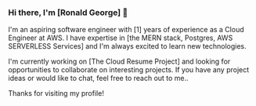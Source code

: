 
<!--
**ronsamgeorge/ronsamgeorge** is a ✨ _special_ ✨ repository because its `README.md` (this file) appears on your GitHub profile.

Here are some ideas to get you started:

- 🔭 I’m currently working on ...
- 🌱 I’m currently learning ...
- 👯 I’m looking to collaborate on ...
- 🤔 I’m looking for help with ...
- 💬 Ask me about ...
- 📫 How to reach me: ...
- 😄 Pronouns: ...
- ⚡ Fun fact: ...
-->


### Hi there, I'm [Ronald George] 👋

I'm an aspiring software engineer with [1] years of experience as a Cloud Engineer at AWS. I have expertise in [the MERN stack, Postgres, AWS SERVERLESS Services] and I'm always excited to learn new technologies.

I'm currently working on [The Cloud Resume Project] and looking for opportunities to collaborate on interesting projects. If you have any project ideas or would like to chat, feel free to reach out to me..

Thanks for visiting my profile!
